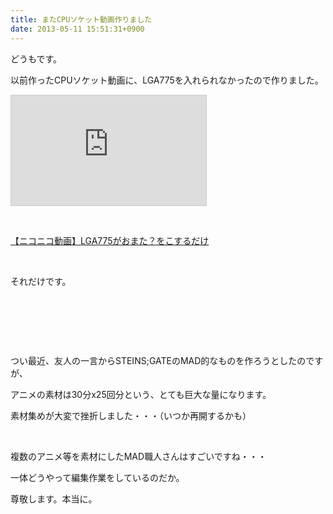 ```yaml
---
title: またCPUソケット動画作りました
date: 2013-05-11 15:51:31+0900
---
```

<p>どうもです。</p>
<p>以前作ったCPUソケット動画に、LGA775を入れられなかったので作りました。</p>
<iframe width="312" height="176" src="http://ext.nicovideo.jp/thumb/sm20834632" scrolling="no" style="border:solid 1px #CCC;" frameborder="0"><a href="http://www.nicovideo.jp/watch/sm20834632">【ニコニコ動画】LGA775がおまた？をこするだけ</a></iframe>
<p>&nbsp;</p>
<div class="video-container"><script type="text/javascript" src="http://ext.nicovideo.jp/thumb_watch/sm20834632?w=490&h=307"></script><noscript><a href="http://www.nicovideo.jp/watch/sm20834632">【ニコニコ動画】LGA775がおまた？をこするだけ</a></noscript></div>
<p>&nbsp;</p>
<p>それだけです。</p>
<p>&nbsp;</p>
<p>&nbsp;</p>
<p>&nbsp;</p>
<p>つい最近、友人の一言からSTEINS;GATEのMAD的なものを作ろうとしたのですが、</p>
<p>アニメの素材は30分x25回分という、とても巨大な量になります。</p>
<p>素材集めが大変で挫折しました・・・（いつか再開するかも）</p>
<p>&nbsp;</p>
<p>複数のアニメ等を素材にしたMAD職人さんはすごいですね・・・</p>
<p>一体どうやって編集作業をしているのだか。</p>
<p>尊敬します。本当に。</p>
